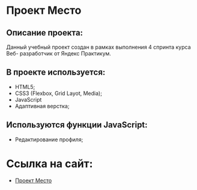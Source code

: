 # Проект Место

## Описание проекта:
Данный учебный проект создан в рамках выполнения 4 спринта курса Веб- разработчик от Яндекс Практикум.

## В проекте используется:

* HTML5;
* CSS3 (Flexbox, Grid Layot, Media);
* JavaScript
* Адаптивная верстка;

## Используются функции JavaScript:

* Редактирование профиля;

# Ссылка на сайт:

* [ Проект Место](https://pnzdmd.github.io/mesto/ "Я проект Место!")